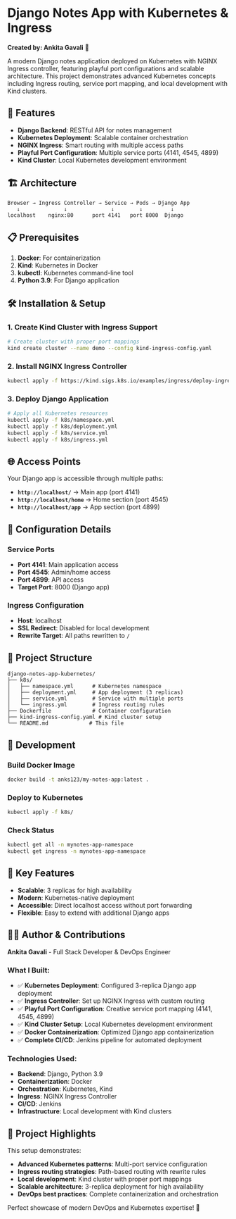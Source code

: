 # Django Notes App with Kubernetes & Ingress

**Created by: Ankita Gavali** 🚀

A modern Django notes application deployed on Kubernetes with NGINX Ingress controller, featuring playful port configurations and scalable architecture. This project demonstrates advanced Kubernetes concepts including Ingress routing, service port mapping, and local development with Kind clusters.

## 🚀 Features

- **Django Backend**: RESTful API for notes management
- **Kubernetes Deployment**: Scalable container orchestration
- **NGINX Ingress**: Smart routing with multiple access paths
- **Playful Port Configuration**: Multiple service ports (4141, 4545, 4899)
- **Kind Cluster**: Local Kubernetes development environment

## 🏗️ Architecture

```
Browser → Ingress Controller → Service → Pods → Django App
   ↓              ↓              ↓        ↓         ↓
localhost    nginx:80      port 4141   port 8000  Django
```

## 📋 Prerequisites

1. **Docker**: For containerization
2. **Kind**: Kubernetes in Docker
3. **kubectl**: Kubernetes command-line tool
4. **Python 3.9**: For Django application

## 🛠️ Installation & Setup

### 1. Create Kind Cluster with Ingress Support
```bash
# Create cluster with proper port mappings
kind create cluster --name demo --config kind-ingress-config.yaml
```

### 2. Install NGINX Ingress Controller
```bash
kubectl apply -f https://kind.sigs.k8s.io/examples/ingress/deploy-ingress-nginx.yaml
```

### 3. Deploy Django Application
```bash
# Apply all Kubernetes resources
kubectl apply -f k8s/namespace.yml
kubectl apply -f k8s/deployment.yml
kubectl apply -f k8s/service.yml
kubectl apply -f k8s/ingress.yml
```

## 🌐 Access Points

Your Django app is accessible through multiple paths:

- **`http://localhost/`** → Main app (port 4141)
- **`http://localhost/home`** → Home section (port 4545)
- **`http://localhost/app`** → App section (port 4899)

## 🔧 Configuration Details

### Service Ports
- **Port 4141**: Main application access
- **Port 4545**: Admin/home access
- **Port 4899**: API access
- **Target Port**: 8000 (Django app)

### Ingress Configuration
- **Host**: localhost
- **SSL Redirect**: Disabled for local development
- **Rewrite Target**: All paths rewritten to `/`

## 📁 Project Structure

```
django-notes-app-kubernetes/
├── k8s/
│   ├── namespace.yml      # Kubernetes namespace
│   ├── deployment.yml     # App deployment (3 replicas)
│   ├── service.yml        # Service with multiple ports
│   └── ingress.yml        # Ingress routing rules
├── Dockerfile             # Container configuration
├── kind-ingress-config.yaml # Kind cluster setup
└── README.md             # This file
```

## 🚀 Development

### Build Docker Image
```bash
docker build -t anks123/my-notes-app:latest .
```

### Deploy to Kubernetes
```bash
kubectl apply -f k8s/
```

### Check Status
```bash
kubectl get all -n mynotes-app-namespace
kubectl get ingress -n mynotes-app-namespace
```

## 🎯 Key Features

- **Scalable**: 3 replicas for high availability
- **Modern**: Kubernetes-native deployment
- **Accessible**: Direct localhost access without port forwarding
- **Flexible**: Easy to extend with additional Django apps

## 👨‍💻 Author & Contributions

**Ankita Gavali** - Full Stack Developer & DevOps Engineer

### What I Built:
- ✅ **Kubernetes Deployment**: Configured 3-replica Django app deployment
- ✅ **Ingress Controller**: Set up NGINX Ingress with custom routing
- ✅ **Playful Port Configuration**: Creative service port mapping (4141, 4545, 4899)
- ✅ **Kind Cluster Setup**: Local Kubernetes development environment
- ✅ **Docker Containerization**: Optimized Django app containerization
- ✅ **Complete CI/CD**: Jenkins pipeline for automated deployment

### Technologies Used:
- **Backend**: Django, Python 3.9
- **Containerization**: Docker
- **Orchestration**: Kubernetes, Kind
- **Ingress**: NGINX Ingress Controller
- **CI/CD**: Jenkins
- **Infrastructure**: Local development with Kind clusters

## 📝 Project Highlights

This setup demonstrates:
- **Advanced Kubernetes patterns**: Multi-port service configuration
- **Ingress routing strategies**: Path-based routing with rewrite rules
- **Local development**: Kind cluster with proper port mappings
- **Scalable architecture**: 3-replica deployment for high availability
- **DevOps best practices**: Complete containerization and orchestration

Perfect showcase of modern DevOps and Kubernetes expertise! 🎉